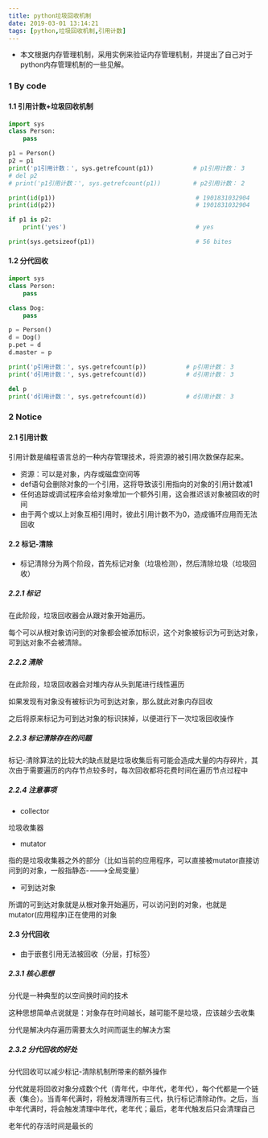 ```yaml
---
title: python垃圾回收机制
date: 2019-03-01 13:14:21
tags: [python,垃圾回收机制,引用计数]
---
```


* 本文根据内存管理机制，采用实例来验证内存管理机制，并提出了自己对于python内存管理机制的一些见解。

### 1 By code

#### 1.1 引用计数+垃圾回收机制

```python
import sys
class Person:
    pass

p1 = Person()
p2 = p1
print('p1引用计数：', sys.getrefcount(p1))           # p1引用计数： 3
# del p2
# print('p1引用计数：', sys.getrefcount(p1))         # p2引用计数： 2

print(id(p1))                                       # 1901831032904
print(id(p2))                                       # 1901831032904

if p1 is p2:
    print('yes')                                    # yes

print(sys.getsizeof(p1))                            # 56 bites
```

#### 1.2 分代回收

```python
import sys
class Person:
    pass

class Dog:
    pass

p = Person()
d = Dog()
p.pet = d
d.master = p

print('p引用计数：', sys.getrefcount(p))           # p引用计数： 3
print('d引用计数：', sys.getrefcount(d))           # d引用计数： 3

del p
print('d引用计数：', sys.getrefcount(d))           # d引用计数： 3
```

###  2 Notice

#### 2.1 引用计数

引用计数是编程语言总的一种内存管理技术，将资源的被引用次数保存起来。

* 资源：可以是对象，内存或磁盘空间等
* def语句会删除对象的一个引用，这将导致该引用指向的对象的引用计数减1
* 任何追踪或调试程序会给对象增加一个额外引用，这会推迟该对象被回收的时间
* 由于两个或以上对象互相引用时，彼此引用计数不为0，造成循环应用而无法回收

#### 2.2 标记-清除

* 标记清除分为两个阶段，首先标记对象（垃圾检测），然后清除垃圾（垃圾回收）

##### 2.2.1 标记

在此阶段，垃圾回收器会从跟对象开始遍历。

每个可以从根对象访问到的对象都会被添加标识，这个对象被标识为可到达对象，可到达对象不会被清除。

##### 2.2.2 清除

在此阶段，垃圾回收器会对堆内存从头到尾进行线性遍历

如果发现有对象没有被标识为可到达对象，那么就此对象内存回收

之后将原来标记为可到达对象的标识抹掉，以便进行下一次垃圾回收操作

##### 2.2.3 标记清除存在的问题

标记-清除算法的比较大的缺点就是垃圾收集后有可能会造成大量的内存碎片，其次由于需要遍历的内存节点较多时，每次回收都将花费时间在遍历节点过程中

##### 2.2.4 注意事项

* collector 

垃圾收集器

* mutator

指的是垃圾收集器之外的部分（比如当前的应用程序，可以直接被mutator直接访问到的对象，一般指静态---->全局变量）

* 可到达对象

所谓的可到达对象就是从根对象开始遍历，可以访问到的对象，也就是mutator(应用程序)正在使用的对象

#### 2.3 分代回收

* 由于嵌套引用无法被回收（分层，打标签）

##### 2.3.1 核心思想

分代是一种典型的以空间换时间的技术

这种思想简单点说就是：对象存在时间越长，越可能不是垃圾，应该越少去收集

分代是解决内存遍历需要太久时间而诞生的解决方案

##### 2.3.2 分代回收的好处

分代回收可以减少标记-清除机制所带来的额外操作

分代就是将回收对象分成数个代（青年代，中年代，老年代），每个代都是一个链表（集合）。当青年代满时，将触发清理所有三代，执行标记清除动作。之后，当中年代满时，将会触发清理中年代，老年代；最后，老年代触发后只会清理自己

老年代的存活时间是最长的
